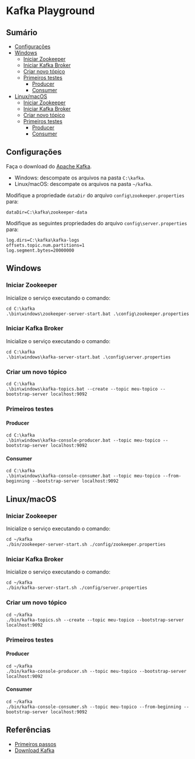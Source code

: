 # Kafka Playground

## Sumário

- [Configurações](#configurações)
- [Windows](#windows)
  - [Iniciar Zookeeper](#iniciar-zookeeper)
  - [Iniciar Kafka Broker](#iniciar-kafka-broker)
  - [Criar novo tópico](#criar-um-novo-tópico)
  - [Primeiros testes](#primeiros-testes)
    - [Producer](#producer)
    - [Consumer](#consumer)
- [Linux/macOS](#linuxmacos)
  - [Iniciar Zookeeper](#iniciar-zookeeper-1)
  - [Iniciar Kafka Broker](#iniciar-kafka-broker-1)
  - [Criar novo tópico](#criar-um-novo-tópico-1)
  - [Primeiros testes](#primeiros-testes-1)
    - [Producer](#producer-1)
    - [Consumer](#consumer-1)  

## Configurações

Faça o download do [Apache Kafka](https://www.apache.org/dyn/closer.cgi?path=/kafka/3.6.0/kafka_2.13-3.6.0.tgz).

- Windows: descompate os arquivos na pasta `C:\kafka`.
- Linux/macOS: descompate os arquivos na pasta `~/kafka`.

Modifique a propriedade `dataDir` do arquivo `config\zookeeper.properties` para:

```
dataDir=C:\kafka\zookeeper-data
```

Modifique as seguintes propriedades do arquivo `config\server.properties` para:

```
log.dirs=C:\kafka\kafka-logs
offsets.topic.num.partitions=1
log.segment.bytes=20000000
```

## Windows

### Iniciar Zookeeper

Inicialize o serviço executando o comando:

```
cd C:\kafka
.\bin\windows\zookeeper-server-start.bat .\config\zookeeper.properties
```

### Iniciar Kafka Broker

Inicialize o serviço executando o comando:

```
cd C:\kafka
.\bin\windows\kafka-server-start.bat .\config\server.properties
```

### Criar um novo tópico

```
cd C:\kafka
.\bin\windows\kafka-topics.bat --create --topic meu-topico --bootstrap-server localhost:9092
```

### Primeiros testes

#### Producer

```
cd C:\kafka
.\bin\windows\kafka-console-producer.bat --topic meu-topico --bootstrap-server localhost:9092
```

#### Consumer

```
cd C:\kafka
.\bin\windows\kafka-console-consumer.bat --topic meu-topico --from-beginning --bootstrap-server localhost:9092
```

## Linux/macOS

### Iniciar Zookeeper

Inicialize o serviço executando o comando:

```
cd ~/kafka
./bin/zookeeper-server-start.sh ./config/zookeeper.properties
```

### Iniciar Kafka Broker

Inicialize o serviço executando o comando:

```
cd ~/kafka
./bin/kafka-server-start.sh ./config/server.properties
```

### Criar um novo tópico

```
cd ~/kafka
./bin/kafka-topics.sh --create --topic meu-topico --bootstrap-server localhost:9092
```

### Primeiros testes

#### Producer

```
cd ~/kafka
./bin/kafka-console-producer.sh --topic meu-topico --bootstrap-server localhost:9092
```

#### Consumer

```
cd ~/kafka
./bin/kafka-console-consumer.sh --topic meu-topico --from-beginning --bootstrap-server localhost:9092
```

## Referências
- [Primeiros passos](https://kafka.apache.org/quickstart)
- [Download Kafka](https://www.apache.org/dyn/closer.cgi?path=/kafka/3.6.0/kafka_2.13-3.6.0.tgz)
